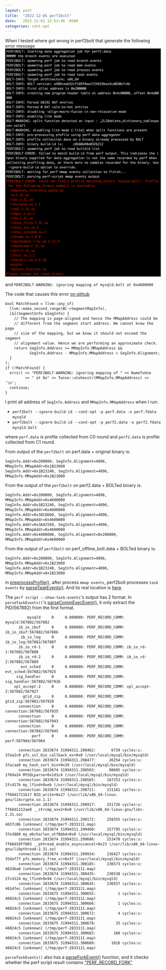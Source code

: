 ```yaml
---
layout: post
title:  "2022-12-05 perf2bolt"
date:   2022-12-01 12:53:46 -0500
categories: cont-opt
---
```

When I tested where got wrong in perf2bolt that generate the following error message 
![error in C1 profile](/assets/2022-11-28/c1_perf2bolt.png)

and 
`PERF2BOLT-WARNING: ignoring mapping of mysqld.bolt at 0x4600000`

The code that causes this error [on github](https://github.com/zyuxuan0115/llvm-project/blob/main/bolt/lib/Profile/DataAggregator.cpp#L2122)
```
bool MatchFound = llvm::any_of(
  llvm::make_second_range(BC->SegmentMapInfo),
  [&](SegmentInfo &SegInfo) {
    // The mapping is page-aligned and hence the MMapAddress could be
    // different from the segment start address. We cannot know the page
    // size of the mapping, but we know it should not exceed the segment
    // alignment value. Hence we are performing an approximate check.
    return SegInfo.Address >= MMapInfo.MMapAddress &&
           SegInfo.Address - MMapInfo.MMapAddress < SegInfo.Alignment;
  }
);
if (!MatchFound) {
  errs() << "PERF2BOLT-WARNING: ignoring mapping of " << NameToUse
         << " at 0x" << Twine::utohexstr(MMapInfo.MMapAddress) << '\n';
  continue;
}
```

I print all address of `SegInfo.Address` and `MMapInfo.MMapAddress` when I run:
- `perf2bolt --ignore-build-id --cont-opt -p perf.data -o perf.fdata mysqld`
- `perf2bolt --ignore-build-id --cont-opt -p perf2.data -o perf2.fdata mysqld.bolt`

where `perf.data` is profile collected from C0 round and `perf2.data` is profile collected from C1 round.

From output of the `perf2bolt` on perf.data + original binary is:
```
SegInfo.Addr=0x200000, SegInfo.Alignment=4096, MMapInfo.MMapAddr=0x1B23000
SegInfo.Addr=0x1B23240, SegInfo.Alignment=4096, MMapInfo.MMapAddr=0x1B23000
``` 

From the output of the `perf2bolt` on perf2.data + BOLTed binary is:
```
SegInfo.Addr=0x200000, SegInfo.Alignment=4096, MMapInfo.MMapAddr=0x4600000
SegInfo.Addr=0x1B23240, SegInfo.Alignment=4096, MMapInfo.MMapAddr=0x4600000
SegInfo.Addr=0x38CDD60, SegInfo.Alignment=4096, MMapInfo.MMapAddr=0x4600000
SegInfo.Addr=0x3A425E0, SegInfo.Alignment=4096, MMapInfo.MMapAddr=0x4600000
SegInfo.Addr=0x4400000, SegInfo.Alignment=0x200000, MMapInfo.MMapAddr=0x4600000
```

From the output of `perf2bolt` on perf_offline_bolt.data + BOLTed binary is:
```
SegInfo.Addr=0x200000, SegInfo.Alignment=4096, MMapInfo.MMapAddr=0x1B23000
SegInfo.Addr=0x1B23240, SegInfo.Alignment=4096, MMapInfo.MMapAddr=0x1B23000
```

in [preprocessProfile()](https://github.com/zyuxuan0115/llvm-project/blob/main/bolt/lib/Profile/DataAggregator.cpp#L468), after process `mmap events`, perf2bolt processes `task events` by [parseTaskEvents()](https://github.com/zyuxuan0115/llvm-project/blob/main/bolt/lib/Profile/DataAggregator.cpp#L544).
And its real location is [here](https://github.com/zyuxuan0115/llvm-project/blob/main/bolt/lib/Profile/DataAggregator.cpp#L2187).

The `perf script --show-task-events`'s output has 2 format.
In `parseTaskEvents()`'s [parseCommExecEvent()](https://github.com/zyuxuan0115/llvm-project/blob/main/bolt/lib/Profile/DataAggregator.cpp#L1824), it only extract the PID(567882) from the first format.
```
          mysqld     0     0.000000: PERF_RECORD_COMM: mysqld:567882/567882
      ib_io_ibuf     0     0.000000: PERF_RECORD_COMM: ib_io_ibuf:567882/567886
       ib_io_log     0     0.000000: PERF_RECORD_COMM: ib_io_log:567882/567887
      ib_io_rd-1     0     0.000000: PERF_RECORD_COMM: ib_io_rd-1:567882/567888
      ib_io_rd-2     0     0.000000: PERF_RECORD_COMM: ib_io_rd-2:567882/567889
       evt_sched     0     0.000000: PERF_RECORD_COMM: evt_sched:567882/567925
     sig_handler     0     0.000000: PERF_RECORD_COMM: sig_handler:567882/567926
    xpl_accept-2     0     0.000000: PERF_RECORD_COMM: xpl_accept-2:567882/567927
        gtid_zip     0     0.000000: PERF_RECORD_COMM: gtid_zip:567882/567929
      connection     0     0.000000: PERF_RECORD_COMM: connection:567882/567935
      connection     0     0.000000: PERF_RECORD_COMM: connection:567882/567943
      connection     0     0.000000: PERF_RECORD_COMM: connection:567882/567945
            perf     0     0.000000: PERF_RECORD_COMM: perf:567984/567984
```

```
      connection 2833674 31994311.298462:       6739 cycles:u:           37aa2c0 pfs_ssl_bio_callback_ex+0x0 (/usr/local/mysql/bin/mysqld)
      connection 2833674 31994311.298477:      26254 cycles:u:           37acaa9 my_hash_sort_bin+0x39 (/usr/local/mysql/bin/mysqld)
      connection 2833674 31994311.298503:      80685 cycles:u:           1f69a24 MYSQLparse+0x1d1c4 (/usr/local/mysql/bin/mysqld)
      connection 2833674 31994311.298565:     167253 cycles:u:           2fcd17b my_lfind+0xeb (/usr/local/mysql/bin/mysqld)
      connection 2833674 31994311.298711:     231161 cycles:u:      7f68d1721b17 BIO_write+0x27 (/usr/lib/x86_64-linux-gnu/libcrypto.so.1.1)
      connection 2833674 31994311.298917:     251726 cycles:u:      7f68d1212ae0 __strcmp_avx2+0x0 (/usr/lib/x86_64-linux-gnu/libc-2.31.so)
      connection 2833674 31994311.299172:     258355 cycles:u:           4637c86 [unknown] (/tmp/perf-2833111.map)
      connection 2833674 31994311.299460:     257795 cycles:u:           37e3880 my_mbcharlen_utf8mb4+0x0 (/usr/local/mysql/bin/mysqld)
      connection 2833674 31994311.299686:     253478 cycles:u:      7f68d19ff003 __pthread_enable_asynccancel+0x23 (/usr/lib/x86_64-linux-gnu/libpthread-2.31.so)
      connection 2833674 31994311.299934:     236427 cycles:u:           35daf77 pfs_memory_free_vc+0x37 (/usr/local/mysql/bin/mysqld)
      connection 2833674 31994311.300185:     236573 cycles:u:           462dba8 [unknown] (/tmp/perf-2833111.map)
      connection 2833674 31994311.300435:     236538 cycles:u:           2fcd124 my_lfind+0x94 (/usr/local/mysql/bin/mysqld)
      connection 2833674 31994311.300645:     236557 cycles:u:           461dfec [unknown] (/tmp/perf-2833111.map)
      connection 2833675 31994311.300655:          1 cycles:u:           46024c5 [unknown] (/tmp/perf-2833111.map)
      connection 2833675 31994311.300666:          1 cycles:u:           46024c5 [unknown] (/tmp/perf-2833111.map)
      connection 2833675 31994311.300672:          4 cycles:u:           46024c5 [unknown] (/tmp/perf-2833111.map)
      connection 2833675 31994311.300678:         25 cycles:u:           46024c5 [unknown] (/tmp/perf-2833111.map)
      connection 2833675 31994311.300683:        160 cycles:u:           46024c5 [unknown] (/tmp/perf-2833111.map)
      connection 2833675 31994311.300689:       1016 cycles:u:           46024c5 [unknown] (/tmp/perf-2833111.map)
```

`parseTaskEvents()` also has a [parseForkEvent()](https://github.com/zyuxuan0115/llvm-project/blob/main/bolt/lib/Profile/DataAggregator.cpp#L2202) function, and it checks whether the perf script result contains ["PERF_RECORD_FORK"](https://github.com/zyuxuan0115/llvm-project/blob/main/bolt/lib/Profile/DataAggregator.cpp#L1864	) 
